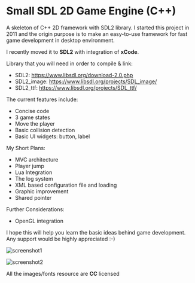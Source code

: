 Small SDL 2D Game Engine (C++)
===========

A skeleton of C++ 2D framework with SDL2 library.
I started this project in 2011 and the origin purpose is to make an easy-to-use framework for fast game development in desktop environment.

I recently moved it to **SDL2** with integration of **xCode**.

Library that you will need in order to compile & link:
* SDL2: https://www.libsdl.org/download-2.0.php
* SDL2_image: https://www.libsdl.org/projects/SDL_image/
* SDL2_ttf: https://www.libsdl.org/projects/SDL_ttf/

The current features include:
* Concise code
* 3 game states 
* Move the player
* Basic collision detection
* Basic UI widgets: button, label

My Short Plans:
* MVC architecture
* Player jump
* Lua Integration
* The log system
* XML based configuration file and loading
* Graphic improvement
* Shared pointer

Further Considerations:
* OpenGL integration

I hope this will help you learn the basic ideas behind game development.
Any support would be highly appreciated :-)

![screenshot1](https://raw.githubusercontent.com/mjopenglsdl/Small2D_SDL/master/Images/screenshots/11.png)

![screenshot2](https://raw.githubusercontent.com/mjopenglsdl/Small2D_SDL/master/Images/screenshots/22.png)


All the images/fonts resource are **CC** licensed